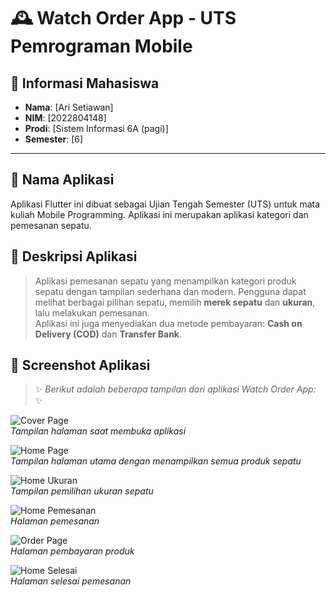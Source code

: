 # 🕰️ Watch Order App - UTS Pemrograman Mobile

## 👤 Informasi Mahasiswa

- **Nama**: [Ari Setiawan]
- **NIM**: [2022804148]
- **Prodi**: [Sistem Informasi 6A (pagi)]
- **Semester**: [6]

---

## 📝 Nama Aplikasi

Aplikasi Flutter ini dibuat sebagai Ujian Tengah Semester (UTS) untuk mata
kuliah Mobile Programming.
Aplikasi ini merupakan aplikasi kategori dan pemesanan sepatu.

## 📝 Deskripsi  Aplikasi

> Aplikasi pemesanan sepatu yang menampilkan kategori produk sepatu dengan tampilan sederhana dan modern.
> Pengguna dapat melihat berbagai pilihan sepatu, memilih **merek sepatu** dan **ukuran**, lalu melakukan pemesanan.  
> Aplikasi ini juga menyediakan dua metode pembayaran: **Cash on Delivery (COD)** dan **Transfer Bank**.

## 📸 Screenshot Aplikasi

> ✨ *Berikut adalah beberapa tampilan dari aplikasi Watch Order App:* ✨

![Cover Page](screenshots/Cover_Page.png)  
*Tampilan halaman saat membuka aplikasi*

![Home Page](screenshots/Home_Page.png)  
*Tampilan halaman utama dengan menampilkan semua produk sepatu*

![Home Ukuran](screenshots/Home_Ukuran.png)  
*Tampilan pemilihan ukuran sepatu*

![Home Pemesanan](screenshots/Home_Pemesanan.png)  
*Halaman pemesanan*

![Order Page](screenshots/Ordeer_Page.png)  
*Halaman pembayaran produk*

![Home Selesai](screenshots/Home_Selesai.png)  
*Halaman selesai pemesanan*

